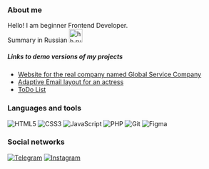 ### About me
Hello! I am beginner Frontend Developer.\
Summary in Russian <a href="https://hh.ru/applicant/resumes/view?resume=304855afff0b4c45020039ed1f33787770615a"><img src="https://cs12.pikabu.ru/post_img/2021/05/05/8/og_og_1620221808258326152.jpg" alt="hh.ru" title="link" width="30"/></a>


##### Links to demo versions of my projects
- [Website for the real company named Global Service Company](https://catalinadevolg.github.io/landing/)
- [Adaptive Email layout for an actress](https://catalinadevolg.github.io/)
- [ToDo List](http://f0725391.xsph.ru/)

### Languages and tools

![HTML5](https://img.shields.io/badge/html5-%23E34F26.svg?style=for-the-badge&logo=html5&logoColor=white)
![CSS3](https://img.shields.io/badge/css3-%231572B6.svg?style=for-the-badge&logo=css3&logoColor=white)
![JavaScript](https://img.shields.io/badge/javascript-%23323330.svg?style=for-the-badge&logo=javascript&logoColor=%23F7DF1E)
![PHP](https://img.shields.io/badge/php-%23777BB4.svg?style=for-the-badge&logo=php&logoColor=white)
![Git](https://img.shields.io/badge/git-%23F05033.svg?style=for-the-badge&logo=git&logoColor=white)
![Figma](https://img.shields.io/badge/figma-%23F24E1E.svg?style=for-the-badge&logo=figma&logoColor=white)

### Social networks

[![Telegram](https://img.shields.io/badge/Telegram-2CA5E0?style=for-the-badge&logo=telegram&logoColor=white)](https://t.me/catalinadevolg)
[![Instagram](https://img.shields.io/badge/Instagram-%23E4405F.svg?style=for-the-badge&logo=Instagram&logoColor=white)](https://www.instagram.com/catalinadevolg)

<!--
Summary in English
![LinkedIn](https://img.shields.io/badge/linkedin-%230077B5.svg?style=for-the-badge&logo=linkedin&logoColor=white)
-->
